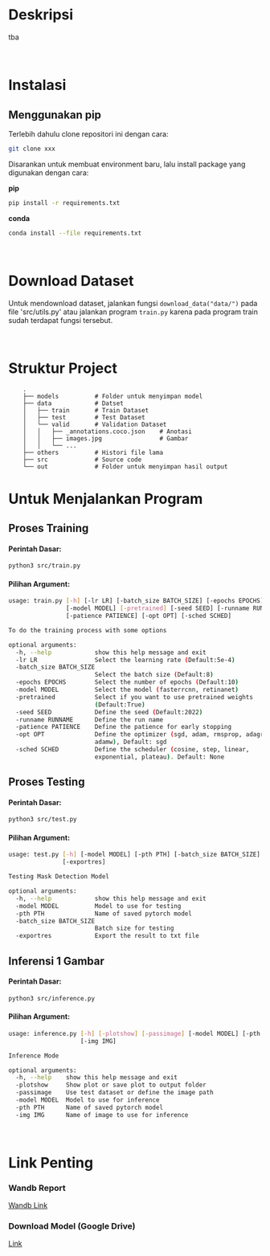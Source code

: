 # Deskripsi
tba

<br>


# Instalasi
## Menggunakan pip

Terlebih dahulu clone repositori ini dengan cara:

```bash
git clone xxx
```

Disarankan untuk membuat environment baru, lalu install package yang digunakan dengan cara:

**pip**

```bash
pip install -r requirements.txt
```

**conda**
```bash
conda install --file requirements.txt
```

<br>

# Download Dataset
Untuk mendownload dataset, jalankan fungsi `download_data("data/")` pada file 'src/utils.py' atau jalankan program `train.py` karena pada program train sudah terdapat fungsi tersebut.

<br>

# Struktur Project
```
    .
    ├── models          # Folder untuk menyimpan model 
    ├── data            # Datset       
    │   ├── train       # Train Dataset  
    │   ├── test        # Test Dataset 
    │   └── valid       # Validation Dataset 
    │   │   ├── _annotations.coco.json    # Anotasi
    │   │   ├── images.jpg                # Gambar   
    │   │   └── ...    
    ├── others          # Histori file lama          
    ├── src             # Source code 
    └── out             # Folder untuk menyimpan hasil output
```

# Untuk Menjalankan Program
## Proses Training

#### Perintah Dasar:

```bash
python3 src/train.py
```

#### Pilihan Argument:
```bash
usage: train.py [-h] [-lr LR] [-batch_size BATCH_SIZE] [-epochs EPOCHS]
                [-model MODEL] [-pretrained] [-seed SEED] [-runname RUNNAME]
                [-patience PATIENCE] [-opt OPT] [-sched SCHED]

To do the training process with some options

optional arguments:
  -h, --help            show this help message and exit
  -lr LR                Select the learning rate (Default:5e-4)
  -batch_size BATCH_SIZE
                        Select the batch size (Default:8)
  -epochs EPOCHS        Select the number of epochs (Default:10)
  -model MODEL          Select the model (fasterrcnn, retinanet)
  -pretrained           Select if you want to use pretrained weights
                        (Default:True)
  -seed SEED            Define the seed (Default:2022)
  -runname RUNNAME      Define the run name
  -patience PATIENCE    Define the patience for early stopping
  -opt OPT              Define the optimizer (sgd, adam, rmsprop, adagrad,
                        adamw), Default: sgd
  -sched SCHED          Define the scheduler (cosine, step, linear,
                        exponential, plateau). Default: None
```

## Proses Testing

#### Perintah Dasar:


```bash
python3 src/test.py
```

#### Pilihan Argument:
```bash
usage: test.py [-h] [-model MODEL] [-pth PTH] [-batch_size BATCH_SIZE]
               [-exportres]

Testing Mask Detection Model

optional arguments:
  -h, --help            show this help message and exit
  -model MODEL          Model to use for testing
  -pth PTH              Name of saved pytorch model
  -batch_size BATCH_SIZE
                        Batch size for testing
  -exportres            Export the result to txt file
```


## Inferensi 1 Gambar

#### Perintah Dasar:

```bash
python3 src/inference.py
```

#### Pilihan Argument:
```bash
usage: inference.py [-h] [-plotshow] [-passimage] [-model MODEL] [-pth PTH]
                    [-img IMG]

Inference Mode

optional arguments:
  -h, --help    show this help message and exit
  -plotshow     Show plot or save plot to output folder
  -passimage    Use test dataset or define the image path
  -model MODEL  Model to use for inference
  -pth PTH      Name of saved pytorch model
  -img IMG      Name of image to use for inference
```
<br>

# Link Penting
### Wandb Report
[Wandb Link](https://wandb.ai/mctosima/diza-mask-detection-thermal)

### Download Model (Google Drive)
[Link](https://drive.google.com/drive/folders/1y1BiRtbh15HtIkb9jYl-NYY9QGu7pE4l?usp=sharing)